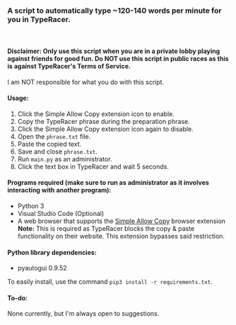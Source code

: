 ### A script to automatically type ~120-140 words per minute for you in TypeRacer.

<br/>  

  
#### **Disclaimer:** Only use this script when you are in a private lobby playing against friends for good fun. Do NOT use this script in public races as this is against TypeRacer's Terms of Service.
I am NOT responsible for what you do with this script.


#### **Usage:**
1. Click the Simple Allow Copy extension icon to enable.
2. Copy the TypeRacer phrase during the preparation phrase.
3. Click the Simple Allow Copy extension icon again to disable.
4. Open the `phrase.txt` file.
5. Paste the copied text.
6. Save and close `phrase.txt`.
7. Run `main.py` as an administrator.
8. Click the text box in TypeRacer and wait 5 seconds.



#### **Programs required** (make sure to run as administrator as it involves interacting with another program):
- Python 3
- Visual Studio Code (Optional)
- A web browser that supports the [Simple Allow Copy](https://chrome.google.com/webstore/detail/simple-allow-copy/aefehdhdciieocakfobpaaolhipkcpgc) browser extension  
  **Note:** This is required as TypeRacer blocks the copy & paste functionality on their website. This extension bypasses said restriction.


#### **Python library dependencies:**
- pyautogui 0.9.52  

To easily install, use the command `pip3 install -r requirements.txt`.


#### **To-do:**
None currently, but I'm always open to suggestions.
